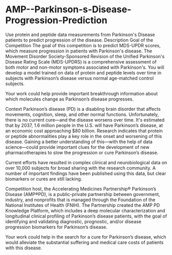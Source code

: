 # AMP--Parkinson-s-Disease-Progression-Prediction
Use protein and peptide data measurements from Parkinson's Disease patients to predict progression of the disease.
Description
Goal of the Competition
The goal of this competition is to predict MDS-UPDR scores, which measure progression in patients with Parkinson's disease. The Movement Disorder Society-Sponsored Revision of the Unified Parkinson's Disease Rating Scale (MDS-UPDRS) is a comprehensive assessment of both motor and non-motor symptoms associated with Parkinson's. You will develop a model trained on data of protein and peptide levels over time in subjects with Parkinson’s disease versus normal age-matched control subjects.

Your work could help provide important breakthrough information about which molecules change as Parkinson’s disease progresses.

Context
Parkinson’s disease (PD) is a disabling brain disorder that affects movements, cognition, sleep, and other normal functions. Unfortunately, there is no current cure—and the disease worsens over time. It's estimated that by 2037, 1.6 million people in the U.S. will have Parkinson’s disease, at an economic cost approaching $80 billion. Research indicates that protein or peptide abnormalities play a key role in the onset and worsening of this disease. Gaining a better understanding of this—with the help of data science—could provide important clues for the development of new pharmacotherapies to slow the progression or cure Parkinson’s disease.

Current efforts have resulted in complex clinical and neurobiological data on over 10,000 subjects for broad sharing with the research community. A number of important findings have been published using this data, but clear biomarkers or cures are still lacking.

Competition host, the Accelerating Medicines Partnership® Parkinson’s Disease (AMP®PD), is a public-private partnership between government, industry, and nonprofits that is managed through the Foundation of the National Institutes of Health (FNIH). The Partnership created the AMP PD Knowledge Platform, which includes a deep molecular characterization and longitudinal clinical profiling of Parkinson’s disease patients, with the goal of identifying and validating diagnostic, prognostic, and/or disease progression biomarkers for Parkinson’s disease.

Your work could help in the search for a cure for Parkinson’s disease, which would alleviate the substantial suffering and medical care costs of patients with this disease.
